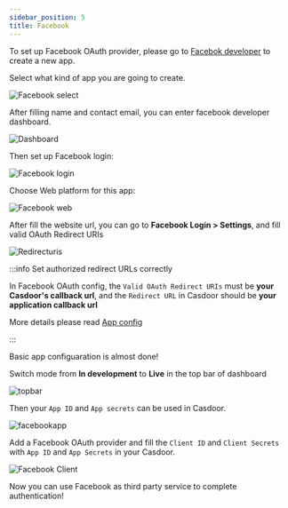 ```yaml
---
sidebar_position: 5
title: Facebook
---
```


To set up Facebook OAuth provider, please go to [Facebok developer](https://developers.facebook.com/apps/) to create a new app.

Select what kind of app you are going to create.

![Facebook select](/img/providers/OAuth/facebookselect.png)

After filling name and contact email, you can enter facebook developer dashboard.

![Dashboard](/img/providers/OAuth/dashboard.png)

Then set up Facebook login:

![Facebook login](/img/providers/OAuth/facebooklogin.png)

Choose Web platform for this app:

![Facebook web](/img/providers/OAuth/facebookweb.png)

After fill the website url, you can go to **Facebook Login > Settings**, and fill valid OAuth Redirect URIs

![Redirecturis](/img/providers/OAuth/facebookredirecturl.png)


:::info Set authorized redirect URLs correctly

In Facebook OAuth config, the `Valid OAuth Redirect URIs` must be **your Casdoor's callback url**, and the `Redirect URL` in Casdoor should be **your application callback url**

More details please read [App config](/docs/application/config#further-understanding)

:::

Basic app configuaration is almost done!

Switch mode from **In development** to **Live** in the top bar of dashboard

![topbar](/img/providers/OAuth/facebooktopbar.png)

Then your `App ID` and `App secrets` can be used in Casdoor.

![facebookapp](/img/providers/OAuth/facebookappclient.png)

Add a Facebook OAuth provider and fill the `Client ID` and `Client Secrets` with `App ID` and `App Secrets` in your Casdoor.

![Facebook Client](/img/providers/OAuth/facebookclient.png)

Now you can use Facebook as third party service to complete authentication!
